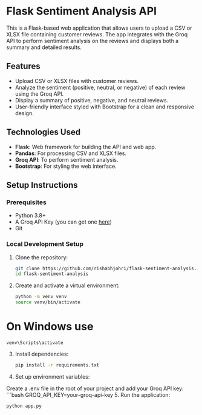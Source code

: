 # Flask Sentiment Analysis API

This is a Flask-based web application that allows users to upload a CSV or XLSX file containing customer reviews. The app integrates with the Groq API to perform sentiment analysis on the reviews and displays both a summary and detailed results.

## Features
- Upload CSV or XLSX files with customer reviews.
- Analyze the sentiment (positive, neutral, or negative) of each review using the Groq API.
- Display a summary of positive, negative, and neutral reviews.
- User-friendly interface styled with Bootstrap for a clean and responsive design.

## Technologies Used
- **Flask**: Web framework for building the API and web app.
- **Pandas**: For processing CSV and XLSX files.
- **Groq API**: To perform sentiment analysis.
- **Bootstrap**: For styling the web interface.

## Setup Instructions

### Prerequisites
- Python 3.8+
- A Groq API Key (you can get one [here](https://console.groq.com/))
- Git

### Local Development Setup

1. Clone the repository:

   ```bash
   git clone https://github.com/rishabhjohri/flask-sentiment-analysis.git
   cd flask-sentiment-analysis
2. Create and activate a virtual environment:
   ```bash
   python -m venv venv
   source venv/bin/activate
  # On Windows use 
    venv\Scripts\activate
3. Install dependencies:
   ```bash
   pip install -r requirements.txt
4. Set up environment variables:
   
Create a .env file in the root of your project and add your Groq API key:
    ```bash
    GROQ_API_KEY=your-groq-api-key
5. Run the application:
  ```bash
  python app.py




